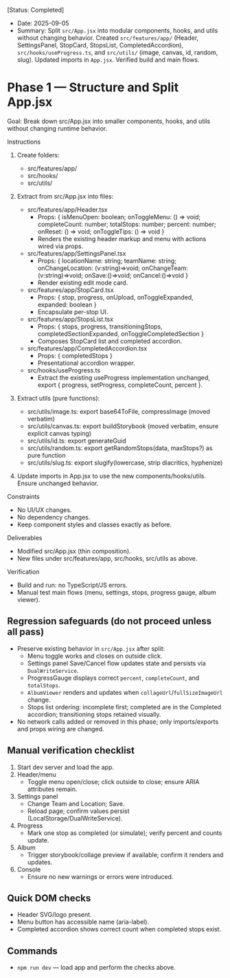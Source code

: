 [Status: Completed]
- Date: 2025-09-05
- Summary: Split `src/App.jsx` into modular components, hooks, and utils without changing behavior. Created `src/features/app/` (Header, SettingsPanel, StopCard, StopsList, CompletedAccordion), `src/hooks/useProgress.ts`, and `src/utils/` (image, canvas, id, random, slug). Updated imports in `App.jsx`. Verified build and main flows.

# Phase 1 — Structure and Split App.jsx

Goal: Break down src/App.jsx into smaller components, hooks, and utils without changing runtime behavior.

Instructions
1) Create folders:
   - src/features/app/
   - src/hooks/
   - src/utils/

2) Extract from src/App.jsx into files:
   - src/features/app/Header.tsx
     - Props: { isMenuOpen: boolean; onToggleMenu: () => void; completeCount: number; totalStops: number; percent: number; onReset: () => void; onToggleTips: () => void }
     - Renders the existing header markup and menu with actions wired via props.
   - src/features/app/SettingsPanel.tsx
     - Props: { locationName: string; teamName: string; onChangeLocation: (v:string)=>void; onChangeTeam:(v:string)=>void; onSave:()=>void; onCancel:()=>void }
     - Render existing edit mode card.
   - src/features/app/StopCard.tsx
     - Props: { stop, progress, onUpload, onToggleExpanded, expanded: boolean }
     - Encapsulate per-stop UI.
   - src/features/app/StopsList.tsx
     - Props: { stops, progress, transitioningStops, completedSectionExpanded, onToggleCompletedSection }
     - Composes StopCard list and completed accordion.
   - src/features/app/CompletedAccordion.tsx
     - Props: { completedStops }
     - Presentational accordion wrapper.
   - src/hooks/useProgress.ts
     - Extract the existing useProgress implementation unchanged, export { progress, setProgress, completeCount, percent }.

3) Extract utils (pure functions):
   - src/utils/image.ts: export base64ToFile, compressImage (moved verbatim)
   - src/utils/canvas.ts: export buildStorybook (moved verbatim, ensure explicit canvas typing)
   - src/utils/id.ts: export generateGuid
   - src/utils/random.ts: export getRandomStops(data, maxStops?) as pure function
   - src/utils/slug.ts: export slugify(lowercase, strip diacritics, hyphenize)

4) Update imports in App.jsx to use the new components/hooks/utils. Ensure unchanged behavior.

Constraints
- No UI/UX changes.
- No dependency changes.
- Keep component styles and classes exactly as before.

Deliverables
- Modified src/App.jsx (thin composition).
- New files under src/features/app, src/hooks, src/utils as above.

Verification
- Build and run: no TypeScript/JS errors.
- Manual test main flows (menu, settings, stops, progress gauge, album viewer).

## Regression safeguards (do not proceed unless all pass)
- Preserve existing behavior in `src/App.jsx` after split:
  - Menu toggle works and closes on outside click.
  - Settings panel Save/Cancel flow updates state and persists via `DualWriteService`.
  - ProgressGauge displays correct `percent`, `completeCount`, and `totalStops`.
  - `AlbumViewer` renders and updates when `collageUrl`/`fullSizeImageUrl` change.
  - Stops list ordering: incomplete first; completed are in the Completed accordion; transitioning stops retained visually.
- No network calls added or removed in this phase; only imports/exports and props wiring are changed.

## Manual verification checklist
1) Start dev server and load the app.
2) Header/menu
   - Toggle menu open/close; click outside to close; ensure ARIA attributes remain.
3) Settings panel
   - Change Team and Location; Save.
   - Reload page; confirm values persist (LocalStorage/DualWriteService).
4) Progress
   - Mark one stop as completed (or simulate); verify percent and counts update.
5) Album
   - Trigger storybook/collage preview if available; confirm it renders and updates.
6) Console
   - Ensure no new warnings or errors were introduced.

## Quick DOM checks
- Header SVG/logo present.
- Menu button has accessible name (aria-label).
- Completed accordion shows correct count when completed stops exist.

## Commands
- `npm run dev` — load app and perform the checks above.
